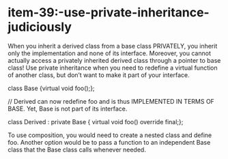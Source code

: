 # item-39:-use-private-inheritance-judiciously

When you inherit a derived class from a base class PRIVATELY, you
inherit only the implementation and none of its interface. Moreover, you
cannot actually access a privately inherited derived class through a
pointer to base class! Use private inheritance when you need to redefine
a virtual function of another class, but don’t want to make it part of
your interface. 

class Base {virtual void foo();};

// Derived can now redefine foo and is thus IMPLEMENTED IN TERMS OF
BASE. Yet, Base is not part of its interface.

class Derived : private Base { virtual void foo() override final;};

To use composition, you would need to create a nested class and define
foo. Another option would be to pass a function to an independent Base
class that the Base class calls whenever needed. 


